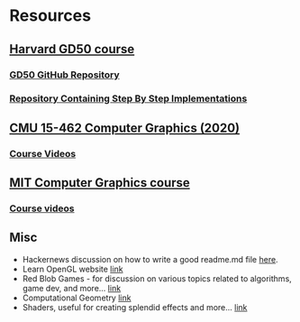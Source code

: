 # Resources




## [Harvard GD50 course](https://cs50.harvard.edu/games/2018/)
### [GD50 GitHub Repository](https://github.com/cs50/gd50)
### [Repository Containing Step By Step Implementations](https://github.com/games50)
  
  
## [CMU 15-462 Computer Graphics (2020)](http://15462.courses.cs.cmu.edu/fall2020/home)
### [Course Videos](https://www.youtube.com/watch?v=W6yEALqsD7k&list=PL9_jI1bdZmz2emSh0UQ5iOdT2xRHFHL7E)  


## [MIT Computer Graphics course](https://ocw.mit.edu/courses/6-837-computer-graphics-fall-2012/pages/calendar/)
### [Course videos](https://www.youtube.com/watch?v=-LqUu61oRdk&list=PLQ3UicqQtfNuBjzJ-KEWmG1yjiRMXYKhh)


## Misc
- Hackernews discussion on how to write a good readme.md file [here](https://news.ycombinator.com/item?id=36773022).
- Learn OpenGL website [link](https://learnopengl.com/)
- Red Blob Games - for discussion on various topics related to algorithms, game dev, and more... [link](https://www.redblobgames.com/)
- Computational Geometry [link](https://www.cs.cmu.edu/afs/cs/academic/class/15456-s13/resources.html)
- Shaders, useful for creating splendid effects and more... [link](https://thebookofshaders.com/)
